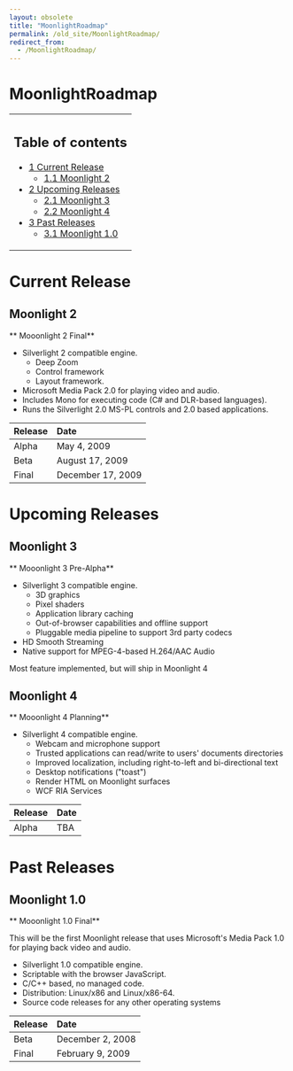 ```yaml
---
layout: obsolete
title: "MoonlightRoadmap"
permalink: /old_site/MoonlightRoadmap/
redirect_from:
  - /MoonlightRoadmap/
---
```


MoonlightRoadmap
================

<table>
<col width="100%" />
<tbody>
<tr class="odd">
<td align="left"><h2>Table of contents</h2>
<ul>
<li><a href="#Current_Release">1 Current Release</a>
<ul>
<li><a href="#Moonlight_2">1.1 Moonlight 2</a></li>
</ul></li>
<li><a href="#Upcoming_Releases">2 Upcoming Releases</a>
<ul>
<li><a href="#Moonlight_3">2.1 Moonlight 3</a></li>
<li><a href="#Moonlight_4">2.2 Moonlight 4</a></li>
</ul></li>
<li><a href="#Past_Releases">3 Past Releases</a>
<ul>
<li><a href="#Moonlight_1.0">3.1 Moonlight 1.0</a></li>
</ul></li>
</ul></td>
</tr>
</tbody>
</table>

Current Release
===============

Moonlight 2
-----------

** Mooonlight 2 Final**

-   Silverlight 2 compatible engine.
    -   Deep Zoom
    -   Control framework
    -   Layout framework.
-   Microsoft Media Pack 2.0 for playing video and audio.
-   Includes Mono for executing code (C\# and DLR-based languages).
-   Runs the Silverlight 2.0 MS-PL controls and 2.0 based applications.

|Release|Date|
|:------|:---|
|Alpha|May 4, 2009|
|Beta|August 17, 2009|
|Final|December 17, 2009|

Upcoming Releases
=================

Moonlight 3
-----------

** Mooonlight 3 Pre-Alpha**

-   Silverlight 3 compatible engine.
    -   3D graphics
    -   Pixel shaders
    -   Application library caching
    -   Out-of-browser capabilities and offline support
    -   Pluggable media pipeline to support 3rd party codecs
-   HD Smooth Streaming
-   Native support for MPEG-4-based H.264/AAC Audio

Most feature implemented, but will ship in Moonlight 4

Moonlight 4
-----------

** Mooonlight 4 Planning**

-   Silverlight 4 compatible engine.
    -   Webcam and microphone support
    -   Trusted applications can read/write to users' documents directories
    -   Improved localization, including right-to-left and bi-directional text
    -   Desktop notifications ("toast")
    -   Render HTML on Moonlight surfaces
    -   WCF RIA Services

|Release|Date|
|:------|:---|
|Alpha|TBA|

Past Releases
=============

Moonlight 1.0
-------------

** Mooonlight 1.0 Final**

This will be the first Moonlight release that uses Microsoft's Media Pack 1.0 for playing back video and audio.

-   Silverlight 1.0 compatible engine.
-   Scriptable with the browser JavaScript.
-   C/C++ based, no managed code.
-   Distribution: Linux/x86 and Linux/x86-64.
-   Source code releases for any other operating systems

|Release|Date|
|:------|:---|
|Beta|December 2, 2008|
|Final|February 9, 2009|



